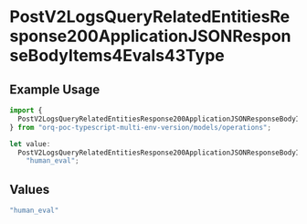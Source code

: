 # PostV2LogsQueryRelatedEntitiesResponse200ApplicationJSONResponseBodyItems4Evals43Type

## Example Usage

```typescript
import {
  PostV2LogsQueryRelatedEntitiesResponse200ApplicationJSONResponseBodyItems4Evals43Type,
} from "orq-poc-typescript-multi-env-version/models/operations";

let value:
  PostV2LogsQueryRelatedEntitiesResponse200ApplicationJSONResponseBodyItems4Evals43Type =
    "human_eval";
```

## Values

```typescript
"human_eval"
```
